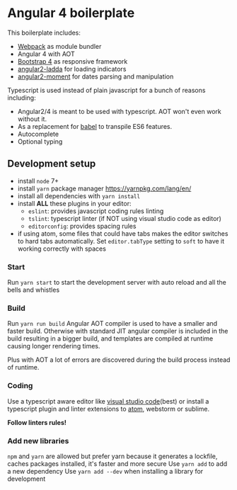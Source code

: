 # Angular 4 boilerplate
This boilerplate includes:  

* [Webpack](https://webpack.github.io/) as module bundler
* Angular 4 with AOT
* [Bootstrap 4](https://v4-alpha.getbootstrap.com/getting-started/introduction/) as responsive framework
* [angular2-ladda](https://github.com/moff/angular2-ladda) for loading indicators 
* [angular2-moment](https://github.com/urish/angular2-moment) for dates parsing and manipulation

Typescript is used instead of plain javascript for a bunch of reasons including:

* Angular2/4 is meant to be used with typescript. AOT won't even work without it.
* As a replacement for [babel](https://babeljs.io/) to transpile ES6 features.
* Autocomplete
* Optional typing

## Development setup

 - install `node` 7+
 - install `yarn` package manager https://yarnpkg.com/lang/en/
 - install all dependencies with `yarn install`
 - install **ALL** these plugins in your editor:
   - `eslint`: provides javascript coding rules linting
   - `tslint`: typescript linter (if NOT using visual studio code as editor)
   - `editorconfig`: provides spacing rules
 - if using atom, some files that could have tabs makes the editor switches to hard tabs automatically. Set `editor.tabType` setting to `soft` to have it working correctly with spaces

### Start

Run `yarn start` to start the development server with auto reload and all the bells and whistles

### Build

Run `yarn run build`
Angular AOT compiler is used to have a smaller and faster build. Otherwise with standard JIT angular compiler is included in the build resulting in a bigger build, and templates are compiled at runtime causing longer rendering times. 

Plus with AOT a lot of errors are discovered during the build process instead of runtime.

### Coding
Use a typescript aware editor like [visual studio code](https://code.visualstudio.com/)(best) or install a typescript plugin and linter extensions to [atom](https://atom.io/), webstorm or sublime.

**Follow linters rules!**

### Add new libraries

`npm` and `yarn` are allowed but prefer yarn because it generates a lockfile, caches packages installed, it's faster and more secure
Use `yarn add` to add a new dependency
Use `yarn add --dev` when installing a library for development
